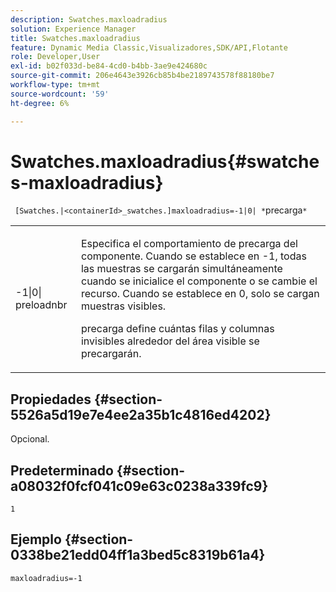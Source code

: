 ```yaml
---
description: Swatches.maxloadradius
solution: Experience Manager
title: Swatches.maxloadradius
feature: Dynamic Media Classic,Visualizadores,SDK/API,Flotante
role: Developer,User
exl-id: b02f033d-be84-4cd0-b4bb-3ae9e424680c
source-git-commit: 206e4643e3926cb85b4be2189743578f88180be7
workflow-type: tm+mt
source-wordcount: '59'
ht-degree: 6%

---
```


# Swatches.maxloadradius{#swatches-maxloadradius}

` [Swatches.|<containerId>_swatches.]maxloadradius=-1|0| *`precarga`*`

<table id="table_4A27394B6B4347D69CAC5A59EE0FBC6F"> 
 <tbody> 
  <tr> 
   <td colname="col1"> <p><span class="codeph"> -1|0|<span class="varname"> preloadnbr</span></span> </p> </td> 
   <td colname="col2"> <p> Especifica el comportamiento de precarga del componente. Cuando se establece en <span class="codeph"> -1</span>, todas las muestras se cargarán simultáneamente cuando se inicialice el componente o se cambie el recurso. Cuando se establece en <span class="codeph"> 0</span>, solo se cargan muestras visibles. </p> <p><span class="codeph"> <span class="varname"> </span></span> precarga define cuántas filas y columnas invisibles alrededor del área visible se precargarán. </p> </td> 
  </tr> 
 </tbody> 
</table>

## Propiedades {#section-5526a5d19e7e4ee2a35b1c4816ed4202}

Opcional.

## Predeterminado {#section-a08032f0fcf041c09e63c0238a339fc9}

`1`

## Ejemplo {#section-0338be21edd04ff1a3bed5c8319b61a4}

`maxloadradius=-1`
